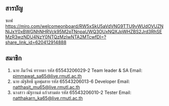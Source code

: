 ## สารบัญ
ซอฟ https://miro.com/welcomeonboard/RW5xSkU5aVdVNG9TTU9vWUdOVUZNNjJxY0xBWGNhNHRVck95M2pTNnpaUWQ3OUxNQXJpWHZBS2Jrd3RhSEMzR3wzNDU4NzY0NTQzMzIwNTA2MTcwfDI=?share_link_id=620412914888
## สมาชิก
1. นาย ภีมวัจน์ ทรายตา 		รหัส 65543206029-2 	Team leader & SA Email: pimmawat_sa65@live.rmutl.ac.th           
2. นาย ณัฐสิทธิ์ มูลพุ่มสาย 		รหัส 65543206013-6	Developer  Email: natthasit_mu65@live.rmutl.ac.th            
3. นางสาว ณัฐกานต์ แก้วสามต่อ 	รหัส 65543206010-2	Tester  Email: natthakarn_ka65@live.rmutl.ac.th
